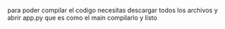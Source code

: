 para poder compilar el codigo necesitas descargar todos los archivos y abrir app.py que es como el main compilarlo y listo 
